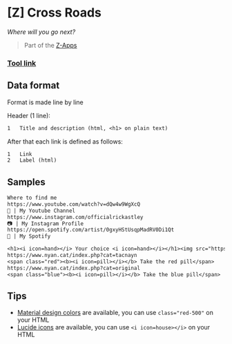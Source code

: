 # [Z] Cross Roads
*Where will you go next?*

> Part of the [Z-Apps](https://github.com/clement-gouin/z-app)

### [Tool link](https://clement-gouin.github.io/z-cross-roads/)

## Data format

Format is made line by line

Header (1 line):
```txt
1   Title and description (html, <h1> on plain text)
```

After that each link is defined as follows:
```txt
1   Link
2   Label (html)
```

## Samples

```txt
Where to find me
https://www.youtube.com/watch?v=dQw4w9WgXcQ
🎥 | My Youtube Channel
https://www.instagram.com/officialrickastley
📷 | My Instagram Profile
https://open.spotify.com/artist/0gxyHStUsqpMadRV0Di1Qt
🎵 | My Spotify
```

```txt
<h1><i icon=hand></i> Your choice <i icon=hand></i></h1><img src="https://external-preview.redd.it/C84ufieQl-aIoR4PrmEGpAEoT81zMhTr7UqG6_66XVM.jpg?auto=webp&s=652ab6f0854cc2e7375fe34c9944a650a46b08a4" />
https://www.nyan.cat/index.php?cat=tacnayn
<span class="red"><b><i icon=pill></i></b> Take the red pill</span>
https://www.nyan.cat/index.php?cat=original
<span class="blue"><b><i icon=pill></i></b> Take the blue pill</span>
```

## Tips

* [Material design colors](https://materialui.co/colors/) are available, you can use `class="red-500"` on your HTML
* [Lucide icons](https://lucide.dev/icons) are available, you can use `<i icon=house></i>` on your HTML